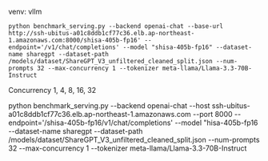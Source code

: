 venv: vllm
```
python benchmark_serving.py --backend openai-chat --base-url http://ssh-ubitus-a01c8ddb1cf77c36.elb.ap-northeast-1.amazonaws.com:8000/shisa-405b-fp16' --endpoint='/v1/chat/completions' --model "shisa-405b-fp16" --dataset-name sharegpt --dataset-path /models/dataset/ShareGPT_V3_unfiltered_cleaned_split.json --num-prompts 32 --max-concurrency 1 --tokenizer meta-llama/Llama-3.3-70B-Instruct
```

Concurrency 1, 4, 8, 16, 32

python benchmark_serving.py --backend openai-chat --host ssh-ubitus-a01c8ddb1cf77c36.elb.ap-northeast-1.amazonaws.com --port 8000 --endpoint='/shisa-405b-fp16/v1/chat/completions' --model "hisa-405b-fp16 --dataset-name sharegpt --dataset-path /models/dataset/ShareGPT_V3_unfiltered_cleaned_split.json --num-prompts 32 --max-concurrency 1 --tokenizer meta-llama/Llama-3.3-70B-Instruct

